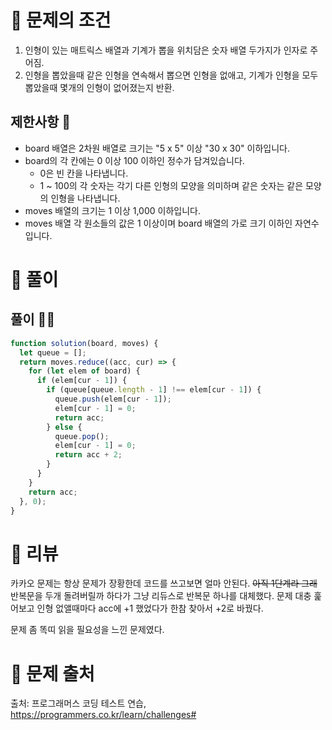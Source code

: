 # 📌 문제의 조건
1. 인형이 있는 매트릭스 배열과 기계가 뽑을 위치담은 숫자 배열 두가지가 인자로 주어짐.
2. 인형을 뽑았을때 같은 인형을 연속해서 뽑으면 인형을 없애고, 기계가 인형을 모두 뽑았을때 몇개의 인형이 없어졌는지 반환.

## 제한사항 🤔
* board 배열은 2차원 배열로 크기는 "5 x 5" 이상 "30 x 30" 이하입니다.
* board의 각 칸에는 0 이상 100 이하인 정수가 담겨있습니다.
  * 0은 빈 칸을 나타냅니다.
  * 1 ~ 100의 각 숫자는 각기 다른 인형의 모양을 의미하며 같은 숫자는 같은 모양의 인형을 나타냅니다.
* moves 배열의 크기는 1 이상 1,000 이하입니다.
* moves 배열 각 원소들의 값은 1 이상이며 board 배열의 가로 크기 이하인 자연수입니다.

# 📌 풀이
## 풀이 👨‍💻

```jsx
function solution(board, moves) {
  let queue = [];
  return moves.reduce((acc, cur) => {
    for (let elem of board) {
      if (elem[cur - 1]) {
        if (queue[queue.length - 1] !== elem[cur - 1]) {
          queue.push(elem[cur - 1]);
          elem[cur - 1] = 0;
          return acc;
        } else {
          queue.pop();
          elem[cur - 1] = 0;
          return acc + 2;
        }
      }
    }
    return acc;
  }, 0);
}
```


# 📌 리뷰
카카오 문제는 항상 문제가 장황한데 코드를 쓰고보면 얼마 안된다. ~~아직 1단계라 그래~~
반복문을 두개 돌려버릴까 하다가 그냥 리듀스로 반복문 하나를 대체했다.
문제 대충 훑어보고 인형 없앨때마다 acc에 +1 했었다가 한참 찾아서 +2로 바꿨다.

문제 좀 똑띠 읽을 필요성을 느낀 문제였다.

# 📌 문제 출처
출처: 프로그래머스 코딩 테스트 연습, https://programmers.co.kr/learn/challenges# 
